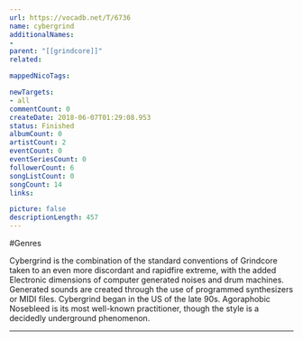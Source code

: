 ```yaml
---
url: https://vocadb.net/T/6736
name: cybergrind
additionalNames: 
- 
parent: "[[grindcore]]"
related:

mappedNicoTags:

newTargets:
- all
commentCount: 0
createDate: 2018-06-07T01:29:08.953
status: Finished
albumCount: 0
artistCount: 2
eventCount: 0
eventSeriesCount: 0
followerCount: 6
songListCount: 0
songCount: 14
links: 

picture: false
descriptionLength: 457
---
```


#Genres

Cybergrind is the combination of the standard conventions of Grindcore taken to an even more discordant and rapidfire extreme, with the added Electronic dimensions of computer generated noises and drum machines. Generated sounds are created through the use of programmed synthesizers or MIDI files. Cybergrind began in the US of the late 90s. Agoraphobic Nosebleed is its most well-known practitioner, though the style is a decidedly underground phenomenon.

---

